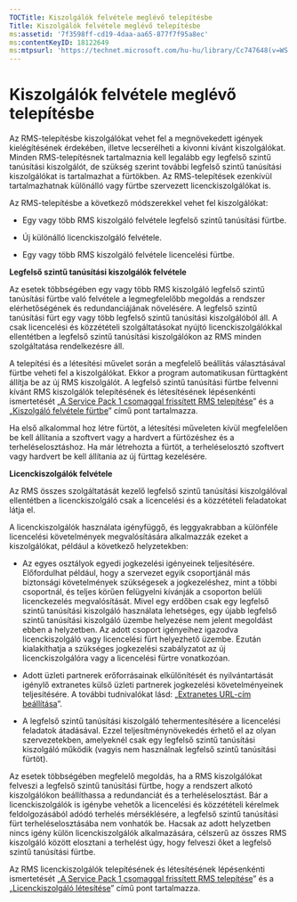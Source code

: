 ```yaml
---
TOCTitle: Kiszolgálók felvétele meglévő telepítésbe
Title: Kiszolgálók felvétele meglévő telepítésbe
ms:assetid: '7f3598ff-cd19-4daa-aa65-877f7f95a8ec'
ms:contentKeyID: 18122649
ms:mtpsurl: 'https://technet.microsoft.com/hu-hu/library/Cc747648(v=WS.10)'
---
```


Kiszolgálók felvétele meglévő telepítésbe
=========================================

Az RMS-telepítésbe kiszolgálókat vehet fel a megnövekedett igények kielégítésének érdekében, illetve lecserélheti a kivonni kívánt kiszolgálókat. Minden RMS-telepítésnek tartalmaznia kell legalább egy legfelső szintű tanúsítási kiszolgálót, de szükség szerint további legfelső szintű tanúsítási kiszolgálókat is tartalmazhat a fürtökben. Az RMS-telepítések ezenkívül tartalmazhatnak különálló vagy fürtbe szervezett licenckiszolgálókat is.

Az RMS-telepítésbe a következő módszerekkel vehet fel kiszolgálókat:

-   Egy vagy több RMS kiszolgáló felvétele legfelső szintű tanúsítási fürtbe.

-   Új különálló licenckiszolgáló felvétele.

-   Egy vagy több RMS kiszolgáló felvétele licencelési fürtbe.

**Legfelső szintű tanúsítási kiszolgálók felvétele**

Az esetek többségében egy vagy több RMS kiszolgáló legfelső szintű tanúsítási fürtbe való felvétele a legmegfelelőbb megoldás a rendszer elérhetőségének és redundanciájának növelésére. A legfelső szintű tanúsítási fürt egy vagy több legfelső szintű tanúsítási kiszolgálóból áll. A csak licencelési és közzétételi szolgáltatásokat nyújtó licenckiszolgálókkal ellentétben a legfelső szintű tanúsítási kiszolgálókon az RMS minden szolgáltatása rendelkezésre áll.

A telepítési és a létesítési művelet során a megfelelő beállítás választásával fürtbe veheti fel a kiszolgálókat. Ekkor a program automatikusan fürttagként állítja be az új RMS kiszolgálót. A legfelső szintű tanúsítási fürtbe felvenni kívánt RMS kiszolgálók telepítésének és létesítésének lépésenkénti ismertetését „[A Service Pack 1 csomaggal frissített RMS telepítése](https://technet.microsoft.com/dab20175-a690-43f8-b943-768d289daa0d)” és a „[Kiszolgáló felvétele fürtbe](https://technet.microsoft.com/db635238-5528-4bec-9cc6-8244e2b3d733)” című pont tartalmazza.

Ha első alkalommal hoz létre fürtöt, a létesítési műveleten kívül megfelelően be kell állítania a szoftvert vagy a hardvert a fürtözéshez és a terheléselosztáshoz. Ha már létrehozta a fürtöt, a terheléselosztó szoftvert vagy hardvert be kell állítania az új fürttag kezelésére.

**Licenckiszolgálók felvétele**

Az RMS összes szolgáltatását kezelő legfelső szintű tanúsítási kiszolgálóval ellentétben a licenckiszolgáló csak a licencelési és a közzétételi feladatokat látja el.

A licenckiszolgálók használata igényfüggő, és leggyakrabban a különféle licencelési követelmények megvalósítására alkalmazzák ezeket a kiszolgálókat, például a következő helyzetekben:

-   Az egyes osztályok egyedi jogkezelési igényeinek teljesítésére. Előfordulhat például, hogy a szervezet egyik csoportjánál más biztonsági követelmények szükségesek a jogkezeléshez, mint a többi csoportnál, és teljes körűen felügyelni kívánják a csoporton belüli licenckezelés megvalósítását. Mivel egy erdőben csak egy legfelső szintű tanúsítási kiszolgáló használata lehetséges, egy újabb legfelső szintű tanúsítási kiszolgáló üzembe helyezése nem jelent megoldást ebben a helyzetben. Az adott csoport igényeihez igazodva licenckiszolgáló vagy licencelési fürt helyezhető üzembe. Ezután kialakíthatja a szükséges jogkezelési szabályzatot az új licenckiszolgálóra vagy a licencelési fürtre vonatkozóan.

-   Adott üzleti partnerek erőforrásainak elkülönítését és nyilvántartását igénylő extranetes külső üzleti partnerek jogkezelési követelményeinek teljesítésére. A további tudnivalókat lásd: „[Extranetes URL-cím beállítása](https://technet.microsoft.com/88fec9ff-c96c-4d20-8856-0485e7507572)”.

-   A legfelső szintű tanúsítási kiszolgáló tehermentesítésére a licencelési feladatok átadásával. Ezzel teljesítménynövekedés érhető el az olyan szervezetekben, amelyeknél csak egy legfelső szintű tanúsítási kiszolgáló működik (vagyis nem használnak legfelső szintű tanúsítási fürtöt).

Az esetek többségében megfelelő megoldás, ha a RMS kiszolgálókat felveszi a legfelső szintű tanúsítási fürtbe, hogy a rendszert alkotó kiszolgálókon beállíthassa a redundanciát és a terheléselosztást. Bár a licenckiszolgálók is igénybe vehetők a licencelési és közzétételi kérelmek feldolgozásából adódó terhelés mérséklésére, a legfelső szintű tanúsítási fürt terheléselosztásába nem vonhatók be. Hacsak az adott helyzetben nincs igény külön licenckiszolgálók alkalmazására, célszerű az összes RMS kiszolgáló között elosztani a terhelést úgy, hogy felveszi őket a legfelső szintű tanúsítási fürtbe.

Az RMS licenckiszolgálók telepítésének és létesítésének lépésenkénti ismertetését „[A Service Pack 1 csomaggal frissített RMS telepítése](https://technet.microsoft.com/dab20175-a690-43f8-b943-768d289daa0d)” és a „[Licenckiszolgáló létesítése](https://technet.microsoft.com/4d67b898-0ba9-4eef-ab7d-ee0ca55a688e)” című pont tartalmazza.